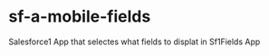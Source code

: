 sf-a-mobile-fields
==================

Salesforce1 App that selectes what fields to displat in Sf1Fields App

